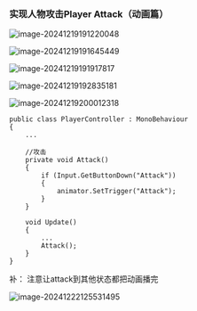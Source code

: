 ### 实现人物攻击Player Attack（动画篇）

![image-20241219191220048](C:\Users\goodboy\AppData\Roaming\Typora\typora-user-images\image-20241219191220048.png)

![image-20241219191645449](C:\Users\goodboy\AppData\Roaming\Typora\typora-user-images\image-20241219191645449.png)	

![image-20241219191917817](C:\Users\goodboy\AppData\Roaming\Typora\typora-user-images\image-20241219191917817.png)

![image-20241219192835181](C:\Users\goodboy\AppData\Roaming\Typora\typora-user-images\image-20241219192835181.png)

![image-20241219200012318](C:\Users\goodboy\AppData\Roaming\Typora\typora-user-images\image-20241219200012318.png)

```
public class PlayerController : MonoBehaviour
{
	...

    //攻击
    private void Attack()
    {
        if (Input.GetButtonDown("Attack"))
        {
            animator.SetTrigger("Attack");
        }
    }

    void Update()
    {
		...
        Attack();
    }
}

```

补： 注意让attack到其他状态都把动画播完

![image-20241222125531495](C:\Users\goodboy\AppData\Roaming\Typora\typora-user-images\image-20241222125531495.png)